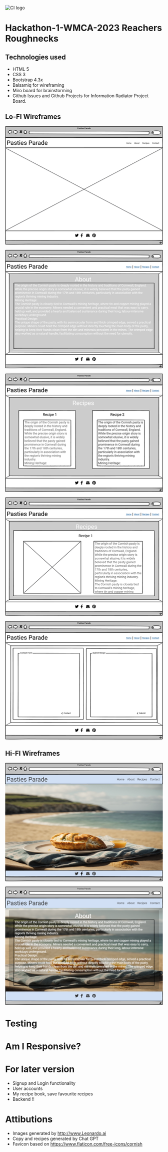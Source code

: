![CI logo](https://codeinstitute.s3.amazonaws.com/fullstack/ci_logo_small.png)

# Hackathon-1-WMCA-2023 Reachers Roughnecks

## Technologies used

- HTML 5
- CSS 3
- Bootstrap 4.3x
- Balsamiq for wireframing
- Miro board for brainstorming
- Github Issues and Github Projects for ~~Information Radiator~~ Project Board.




## Lo-FI Wireframes

![index](/assets/readme/images/index.png)

![about](/assets/readme/images/about.png)

![recipes](/assets/readme/images/recipes.png)

![recipe-modal](/assets/readme/images/recipe-modal.png)

![contact-submit](/assets/readme/images/contact-submit.png)

## Hi-FI Wireframes

![index](/assets/readme/images/index-hires.png)

![index](/assets/readme/images/about-hires.png)

# Testing 

# Am I Responsive?



# For later version

- Signup and Login functionality
- User accounts
- My recipe book, save favourite recipes
- Backend !!

# Attibutions
- Images generated by http://www.Leonardo.ai
- Copy and recipes generated by Chat GPT
- Favicon based on https://www.flaticon.com/free-icons/cornish